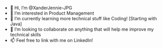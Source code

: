 - 👋 Hi, I’m @XanderJennie-JPG
- 👀 I’m interested in Product Management
- 🌱 I’m currently learning more technical stuff like Coding! [Starting with Java]
- 💞️ I’m looking to collaborate on anything that will help me improve my technical skills
- 📫 Feel free to link with me on LinkedIn!

<!---
XanderJennie-JPG/XanderJennie-JPG is a ✨ special ✨ repository because its `README.md` (this file) appears on your GitHub profile.
You can click the Preview link to take a look at your changes.
--->

